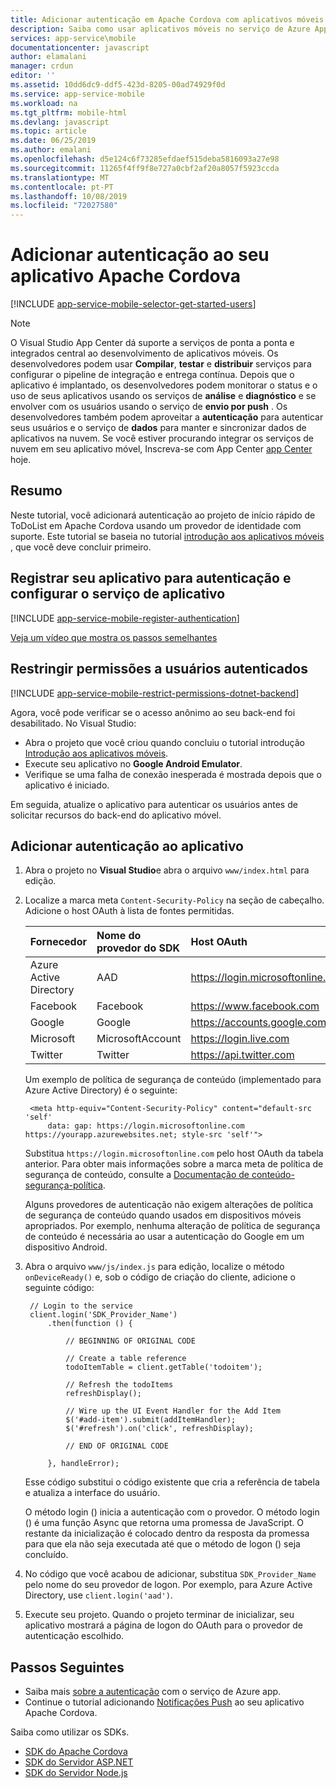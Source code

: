 ```yaml
---
title: Adicionar autenticação em Apache Cordova com aplicativos móveis | Microsoft Docs
description: Saiba como usar aplicativos móveis no serviço de Azure App para autenticar usuários de seu aplicativo Apache Cordova por meio de uma variedade de provedores de identidade, incluindo Google, Facebook, Twitter e Microsoft.
services: app-service\mobile
documentationcenter: javascript
author: elamalani
manager: crdun
editor: ''
ms.assetid: 10dd6dc9-ddf5-423d-8205-00ad74929f0d
ms.service: app-service-mobile
ms.workload: na
ms.tgt_pltfrm: mobile-html
ms.devlang: javascript
ms.topic: article
ms.date: 06/25/2019
ms.author: emalani
ms.openlocfilehash: d5e124c6f73285efdaef515deba5816093a27e98
ms.sourcegitcommit: 11265f4ff9f8e727a0cbf2af20a8057f5923ccda
ms.translationtype: MT
ms.contentlocale: pt-PT
ms.lasthandoff: 10/08/2019
ms.locfileid: "72027580"
---
```

# <a name="add-authentication-to-your-apache-cordova-app"></a>Adicionar autenticação ao seu aplicativo Apache Cordova
[!INCLUDE [app-service-mobile-selector-get-started-users](../../includes/app-service-mobile-selector-get-started-users.md)]

> [!NOTE]
> O Visual Studio App Center dá suporte a serviços de ponta a ponta e integrados central ao desenvolvimento de aplicativos móveis. Os desenvolvedores podem usar **Compilar**, **testar** e **distribuir** serviços para configurar o pipeline de integração e entrega contínua. Depois que o aplicativo é implantado, os desenvolvedores podem monitorar o status e o uso de seus aplicativos usando os serviços de **análise** e **diagnóstico** e se envolver com os usuários usando o serviço de **envio por push** . Os desenvolvedores também podem aproveitar a **autenticação** para autenticar seus usuários e o serviço de **dados** para manter e sincronizar dados de aplicativos na nuvem.
> Se você estiver procurando integrar os serviços de nuvem em seu aplicativo móvel, Inscreva-se com App Center [app Center](https://appcenter.ms/?utm_source=zumo&utm_medium=Azure&utm_campaign=zumo%20doc) hoje.

## <a name="summary"></a>Resumo
Neste tutorial, você adicionará autenticação ao projeto de início rápido de ToDoList em Apache Cordova usando um provedor de identidade com suporte. Este tutorial se baseia no tutorial [introdução aos aplicativos móveis] , que você deve concluir primeiro.

## <a name="register"></a>Registrar seu aplicativo para autenticação e configurar o serviço de aplicativo
[!INCLUDE [app-service-mobile-register-authentication](../../includes/app-service-mobile-register-authentication.md)]

[Veja um vídeo que mostra os passos semelhantes](https://channel9.msdn.com/series/Azure-connected-services-with-Cordova/Azure-connected-services-task-8-Azure-authentication)

## <a name="permissions"></a>Restringir permissões a usuários autenticados
[!INCLUDE [app-service-mobile-restrict-permissions-dotnet-backend](../../includes/app-service-mobile-restrict-permissions-dotnet-backend.md)]

Agora, você pode verificar se o acesso anônimo ao seu back-end foi desabilitado. No Visual Studio:

* Abra o projeto que você criou quando concluiu o tutorial introdução [Introdução aos aplicativos móveis].
* Execute seu aplicativo no **Google Android Emulator**.
* Verifique se uma falha de conexão inesperada é mostrada depois que o aplicativo é iniciado.

Em seguida, atualize o aplicativo para autenticar os usuários antes de solicitar recursos do back-end do aplicativo móvel.

## <a name="add-authentication"></a>Adicionar autenticação ao aplicativo
1. Abra o projeto no **Visual Studio**e abra o arquivo `www/index.html` para edição.
2. Localize a marca meta `Content-Security-Policy` na seção de cabeçalho.  Adicione o host OAuth à lista de fontes permitidas.

   | Fornecedor | Nome do provedor do SDK | Host OAuth |
   |:--- |:--- |:--- |
   | Azure Active Directory | AAD | https://login.microsoftonline.com |
   | Facebook | Facebook | https://www.facebook.com |
   | Google | Google | https://accounts.google.com |
   | Microsoft | MicrosoftAccount | https://login.live.com |
   | Twitter | Twitter | https://api.twitter.com |

    Um exemplo de política de segurança de conteúdo (implementado para Azure Active Directory) é o seguinte:

        <meta http-equiv="Content-Security-Policy" content="default-src 'self'
            data: gap: https://login.microsoftonline.com https://yourapp.azurewebsites.net; style-src 'self'">

    Substitua `https://login.microsoftonline.com` pelo host OAuth da tabela anterior.  Para obter mais informações sobre a marca meta de política de segurança de conteúdo, consulte a [Documentação de conteúdo-segurança-política].

    Alguns provedores de autenticação não exigem alterações de política de segurança de conteúdo quando usados em dispositivos móveis apropriados.  Por exemplo, nenhuma alteração de política de segurança de conteúdo é necessária ao usar a autenticação do Google em um dispositivo Android.

3. Abra o arquivo `www/js/index.js` para edição, localize o método `onDeviceReady()` e, sob o código de criação do cliente, adicione o seguinte código:

        // Login to the service
        client.login('SDK_Provider_Name')
            .then(function () {

                // BEGINNING OF ORIGINAL CODE

                // Create a table reference
                todoItemTable = client.getTable('todoitem');

                // Refresh the todoItems
                refreshDisplay();

                // Wire up the UI Event Handler for the Add Item
                $('#add-item').submit(addItemHandler);
                $('#refresh').on('click', refreshDisplay);

                // END OF ORIGINAL CODE

            }, handleError);

    Esse código substitui o código existente que cria a referência de tabela e atualiza a interface do usuário.

    O método login () inicia a autenticação com o provedor. O método login () é uma função Async que retorna uma promessa de JavaScript.  O restante da inicialização é colocado dentro da resposta da promessa para que ela não seja executada até que o método de logon () seja concluído.

4. No código que você acabou de adicionar, substitua `SDK_Provider_Name` pelo nome do seu provedor de logon. Por exemplo, para Azure Active Directory, use `client.login('aad')`.
5. Execute seu projeto.  Quando o projeto terminar de inicializar, seu aplicativo mostrará a página de logon do OAuth para o provedor de autenticação escolhido.

## <a name="next-steps"></a>Passos Seguintes
* Saiba mais [sobre a autenticação] com o serviço de Azure app.
* Continue o tutorial adicionando [Notificações Push] ao seu aplicativo Apache Cordova.

Saiba como utilizar os SDKs.

* [SDK do Apache Cordova]
* [SDK do Servidor ASP.NET]
* [SDK do Servidor Node.js]

<!-- URLs. -->
[Introdução aos aplicativos móveis]: app-service-mobile-cordova-get-started.md
[Documentação de conteúdo-segurança-política]: https://cordova.apache.org/docs/en/latest/guide/appdev/whitelist/index.html
[Notificações Push]: app-service-mobile-cordova-get-started-push.md
[Sobre a autenticação]: app-service-mobile-auth.md
[SDK do Apache Cordova]: app-service-mobile-cordova-how-to-use-client-library.md
[SDK do Servidor ASP.NET]: app-service-mobile-dotnet-backend-how-to-use-server-sdk.md
[SDK do Servidor Node.js]: app-service-mobile-node-backend-how-to-use-server-sdk.md
